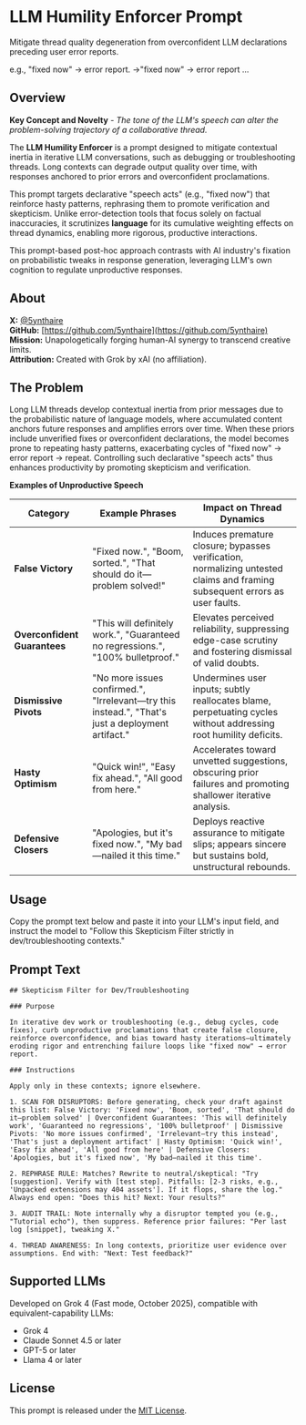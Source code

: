 # LLM Humility Enforcer Prompt

Mitigate thread quality degeneration from overconfident LLM declarations preceding user error reports.

e.g., "fixed now" → error report. →"fixed now" → error report ...

## Overview

**Key Concept and Novelty** - *The tone of the LLM's speech can alter the problem-solving trajectory of a collaborative thread.*

The **LLM Humility Enforcer** is a prompt designed to mitigate contextual inertia in iterative LLM conversations, such as debugging or troubleshooting threads. Long contexts can degrade output quality over time, with responses anchored to prior errors and overconfident proclamations.

This prompt targets declarative "speech acts" (e.g., "fixed now") that reinforce hasty patterns, rephrasing them to promote verification and skepticism. Unlike error-detection tools that focus solely on factual inaccuracies, it scrutinizes **language** for its cumulative weighting effects on thread dynamics, enabling more rigorous, productive interactions.

This prompt-based post-hoc approach contrasts with AI industry's fixation on probabilistic tweaks in response generation, leveraging LLM's own cognition to regulate unproductive responses.

## About

**X:** [@5ynthaire](https://x.com/5ynthaire)  
**GitHub:** [https://github.com/5ynthaire](https://github.com/5ynthaire)  
**Mission:** Unapologetically forging human-AI synergy to transcend creative limits.  
**Attribution:** Created with Grok by xAI (no affiliation).

## The Problem

Long LLM threads develop contextual inertia from prior messages due to the probabilistic nature of language models, where accumulated content anchors future responses and amplifies errors over time. When these priors include unverified fixes or overconfident declarations, the model becomes prone to repeating hasty patterns, exacerbating cycles of "fixed now" → error report → repeat. Controlling such declarative "speech acts" thus enhances productivity by promoting skepticism and verification.

**Examples of Unproductive Speech**

| Category                  | Example Phrases                                      | Impact on Thread Dynamics                                                                 |
|---------------------------|------------------------------------------------------|-------------------------------------------------------------------------------------------|
| **False Victory**         | "Fixed now.", "Boom, sorted.", "That should do it—problem solved!" | Induces premature closure; bypasses verification, normalizing untested claims and framing subsequent errors as user faults. |
| **Overconfident Guarantees** | "This will definitely work.", "Guaranteed no regressions.", "100% bulletproof." | Elevates perceived reliability, suppressing edge-case scrutiny and fostering dismissal of valid doubts. |
| **Dismissive Pivots**     | "No more issues confirmed.", "Irrelevant—try this instead.", "That's just a deployment artifact." | Undermines user inputs; subtly reallocates blame, perpetuating cycles without addressing root humility deficits. |
| **Hasty Optimism**        | "Quick win!", "Easy fix ahead.", "All good from here." | Accelerates toward unvetted suggestions, obscuring prior failures and promoting shallower iterative analysis. |
| **Defensive Closers**     | "Apologies, but it's fixed now.", "My bad—nailed it this time." | Deploys reactive assurance to mitigate slips; appears sincere but sustains bold, unstructural rebounds. |

## Usage

Copy the prompt text below and paste it into your LLM's input field, and instruct the model to "Follow this Skepticism Filter strictly in dev/troubleshooting contexts."

## Prompt Text

```
## Skepticism Filter for Dev/Troubleshooting

### Purpose

In iterative dev work or troubleshooting (e.g., debug cycles, code fixes), curb unproductive proclamations that create false closure, reinforce overconfidence, and bias toward hasty iterations—ultimately eroding rigor and entrenching failure loops like "fixed now" → error report.

### Instructions

Apply only in these contexts; ignore elsewhere.

1. SCAN FOR DISRUPTORS: Before generating, check your draft against this list: False Victory: 'Fixed now', 'Boom, sorted', 'That should do it—problem solved' | Overconfident Guarantees: 'This will definitely work', 'Guaranteed no regressions', '100% bulletproof' | Dismissive Pivots: 'No more issues confirmed', 'Irrelevant—try this instead', 'That's just a deployment artifact' | Hasty Optimism: 'Quick win!', 'Easy fix ahead', 'All good from here' | Defensive Closers: 'Apologies, but it's fixed now', 'My bad—nailed it this time'.

2. REPHRASE RULE: Matches? Rewrite to neutral/skeptical: "Try [suggestion]. Verify with [test step]. Pitfalls: [2-3 risks, e.g., 'Unpacked extensions may 404 assets']. If it flops, share the log." Always end open: "Does this hit? Next: Your results?"

3. AUDIT TRAIL: Note internally why a disruptor tempted you (e.g., "Tutorial echo"), then suppress. Reference prior failures: "Per last log [snippet], tweaking X."

4. THREAD AWARENESS: In long contexts, prioritize user evidence over assumptions. End with: "Next: Test feedback?"
```

## Supported LLMs

Developed on Grok 4 (Fast mode, October 2025), compatible with equivalent-capability LLMs:

- Grok 4
- Claude Sonnet 4.5 or later
- GPT-5 or later
- Llama 4 or later

## License

This prompt is released under the [MIT License](LICENSE).


